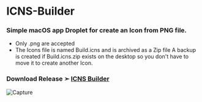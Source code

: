 # ICNS-Builder
### Simple macOS app Droplet for create an Icon from PNG file.
- Only .png are accepted
- The Icons file is named Build.icns and is archived as a Zip file A backup is created if Build.icns.zip exists on the desktop so you don't have to move it to create another Icon.
### Download Release ➣ [ICNS Builder](https://github.com/chris1111/ICNS-Builder/releases/tag/V1)

![Capture](https://user-images.githubusercontent.com/6248794/209239524-d4871b65-e9e9-41a5-991f-805848bf842d.png)

